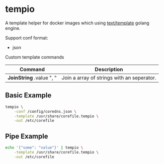 # tempio
A template helper for docker images which using [text/template](https://golang.org/pkg/text/template/) golang engine.

Support conf format:

- json

Custom template commands

| Command                        | Description                                                                        |
|------------------------------- |----------------------------------------------------------------------------------- |
| **JoinString** .value ", "     | Join a array of strings with an seperator.                                         |

## Basic Example

```bash
tempio \
    -conf /config/coredns.json \
    -template /usr/share/corefile.tempio \
    -out /etc/corefile
```

## Pipe Example

```bash
echo '{"some": "value"}' | tempio \
    -template /usr/share/corefile.tempio \
    -out /etc/corefile
```